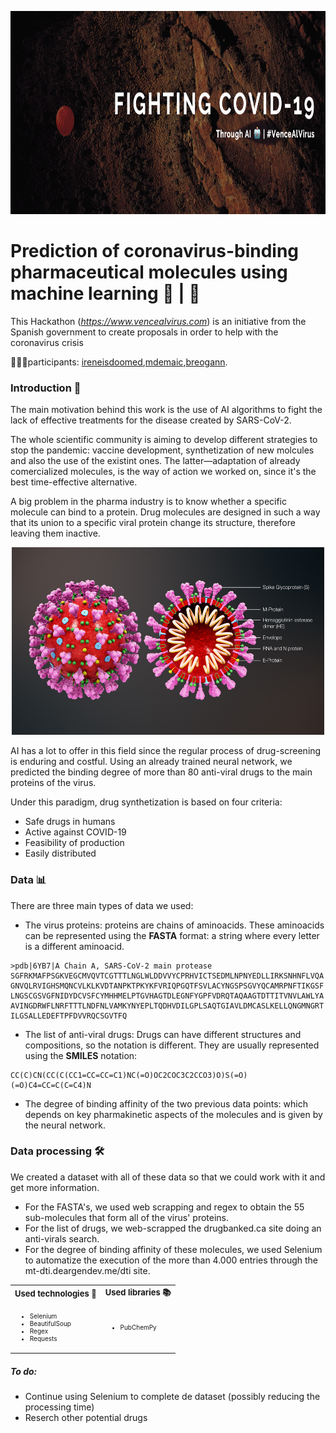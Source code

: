 <p align="center">
  <img width="950" height="325" src="https://github.com/breogann/Fighting-COVID-19-through-AI/blob/master/Images/cover.png" alt="Fighting COVID-19">
</p>

# Prediction of coronavirus-binding pharmaceutical molecules using machine learning 💊 | 🦠

This Hackathon (_https://www.vencealvirus.com_) is an initiative from the Spanish government to create proposals in order to help with the coronavirus crisis 

👨🏻‍💻participants: [ireneisdoomed](https://github.com/ireneisdoomed),[mdemaic](https://github.com/MdeMaic),[breogann](https://github.com/breogann).

### Introduction 📖 ###

The main motivation behind this work is the use of AI algorithms to fight the lack of effective treatments for the disease created by SARS-CoV-2.

The whole scientific community is aiming to develop different strategies to stop the pandemic: vaccine development, synthetization of new molcules and also the use of the existint ones. The latter—adaptation of already comercialized molecules, is the way of action we worked on, since it's the best time-effective alternative.

A big problem in the pharma industry is to know whether a specific molecule can bind to a protein. Drug molecules are designed in such a way that its union to a specific viral protein change its structure, therefore leaving them inactive.

<p align="center">
  <img width="500" height="300" src="https://github.com/breogann/Fighting-COVID-19-through-AI/blob/master/Images/proteins.jpg" alt="proteins">
</p>

AI has a lot to offer in this field since the regular process of drug-screening is enduring and costful. Using an already trained neural network, we predicted the binding degree of more than 80 anti-viral drugs to the main proteins of the virus.

Under this paradigm, drug synthetization is based on four criteria: 

- Safe drugs in humans
- Active against COVID-19
- Feasibility of production
- Easily distributed

### Data 📊 ###

There are three main types of data we used:

- The virus proteins: proteins are chains of  aminoacids. These aminoacids can be represented using the __FASTA__ format: a string where every letter is a different aminoacid.

``````
>pdb|6YB7|A Chain A, SARS-CoV-2 main protease
SGFRKMAFPSGKVEGCMVQVTCGTTTLNGLWLDDVVYCPRHVICTSEDMLNPNYEDLLIRKSNHNFLVQA
GNVQLRVIGHSMQNCVLKLKVDTANPKTPKYKFVRIQPGQTFSVLACYNGSPSGVYQCAMRPNFTIKGSF
LNGSCGSVGFNIDYDCVSFCYMHHMELPTGVHAGTDLEGNFYGPFVDRQTAQAAGTDTTITVNVLAWLYA
AVINGDRWFLNRFTTTLNDFNLVAMKYNYEPLTQDHVDILGPLSAQTGIAVLDMCASLKELLQNGMNGRT
ILGSALLEDEFTPFDVVRQCSGVTFQ
``````

- The list of anti-viral drugs: Drugs can have different structures and compositions, so the notation is different. They are usually represented using the __SMILES__ notation:

``````
CC(C)CN(CC(C(CC1=CC=CC=C1)NC(=O)OC2COC3C2CCO3)O)S(=O)(=O)C4=CC=C(C=C4)N
``````

- The degree of binding affinity of the two previous data points: which depends on key pharmakinetic aspects of the molecules and is given by the neural network.

### Data processing 🛠 ###
 We created a dataset with all of these data so that we could work with it and get more information.

- For the FASTA's, we used web scrapping and regex to obtain the 55 sub-molecules that form all of the virus' proteins.
- For the list of drugs, we web-scrapped the drugbanked.ca site doing an anti-virals search.
- For the degree of binding affinity of these molecules, we used Selenium to automatize the execution of the more than 4.000 entries through the mt-dti.deargendev.me/dti site. 

<table border="0">
    <tr>
        <td><b style="font-size:13px">Used technologies 🔌</b></td>
        <td><b style="font-size:13px">Used libraries 📚</b></td>
    </tr>
    <tr>
        <td>
            <ul>
                <font size="1.5">
      <li>Selenium</li>
      <li>BeautifulSoup</li>
      <li>Regex</li>
      <li>Requests</li>
      </font>
            </ul>
        </td>
        <td>
            <ul>
                <font size="1.5">
      <li>PubChemPy</li>
      </font>
</table>

##### To do: #####
- Continue using Selenium to complete de dataset (possibly reducing the processing time)
- Reserch other potential drugs